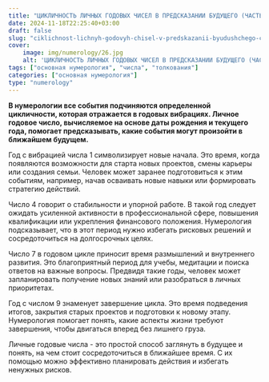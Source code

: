```yaml
---
title: "ЦИКЛИЧНОСТЬ ЛИЧНЫХ ГОДОВЫХ ЧИСЕЛ В ПРЕДСКАЗАНИИ БУДУЩЕГО (ЧАСТЬ 2)"
date: 2024-11-18T22:25:40+03:00
draft: false
slug: "ciklichnost-lichnyh-godovyh-chisel-v-predskazanii-byudushchego-chast-2"
cover:
    image: img/numerology/26.jpg
    alt: 'ЦИКЛИЧНОСТЬ ЛИЧНЫХ ГОДОВЫХ ЧИСЕЛ В ПРЕДСКАЗАНИИ БУДУЩЕГО (ЧАСТЬ 2)'
tags: ["основная нумерология", "числа", "толкования"]
categories: ["основная нумерология"]
type: "numerology"
---
```



**В нумерологии все события подчиняются определенной цикличности, которая отражается в годовых вибрациях. Личное годовое число, вычисляемое на основе даты рождения и текущего года, помогает предсказывать, какие события могут произойти в ближайшем будущем.**

Год с вибрацией числа 1 символизирует новые начала. Это время, когда появляются возможности для старта новых проектов, смены карьеры или создания семьи. Человек может заранее подготовиться к этим событиям, например, начав осваивать новые навыки или формировать стратегию действий.

Число 4 говорит о стабильности и упорной работе. В такой год следует ожидать усиленной активности в профессиональной сфере, повышения квалификации или укрепления финансового положения. Нумерология подсказывает, что в этот период нужно избегать рисковых решений и сосредоточиться на долгосрочных целях.

Число 7 в годовом цикле приносит время размышлений и внутреннего развития. Это благоприятный период для учебы, медитации и поиска ответов на важные вопросы. Предвидя такие годы, человек может запланировать получение новых знаний или разобраться в личных приоритетах.

Год с числом 9 знаменует завершение цикла. Это время подведения итогов, закрытия старых проектов и подготовки к новому этапу. Нумерология помогает понять, какие аспекты жизни требуют завершения, чтобы двигаться вперед без лишнего груза.

Личные годовые числа - это простой способ заглянуть в будущее и понять, на чем стоит сосредоточиться в ближайшее время. С их помощью можно эффективно планировать действия и избегать ненужных рисков.
